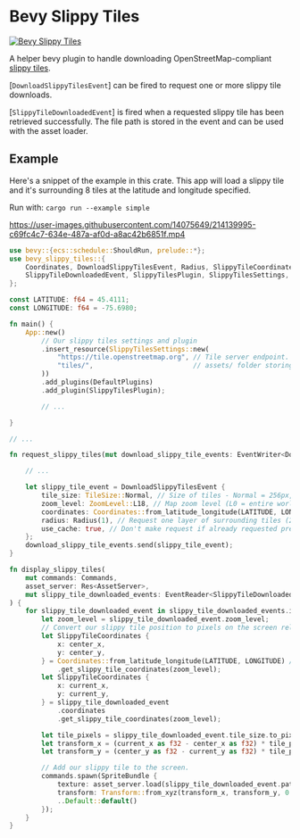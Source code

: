 # Bevy Slippy Tiles

[![Bevy Slippy Tiles](https://github.com/edouardpoitras/bevy_slippy_tiles/actions/workflows/rust.yml/badge.svg?branch=main)](https://github.com/edouardpoitras/bevy_slippy_tiles/actions/workflows/rust.yml)

A helper bevy plugin to handle downloading OpenStreetMap-compliant [slippy tiles](https://wiki.openstreetmap.org/wiki/Slippy_map_tilenames).

[`DownloadSlippyTilesEvent`] can be fired to request one or more slippy tile downloads.

[`SlippyTileDownloadedEvent`] is fired when a requested slippy tile has been retrieved successfully. The file path is stored in the event and can be used with the asset loader.

## Example

Here's a snippet of the example in this crate. This app will load a slippy tile and it's surrounding 8 tiles at the latitude and longitude specified.

Run with: `cargo run --example simple`


https://user-images.githubusercontent.com/14075649/214139995-c69fc4c7-634e-487a-af0d-a8ac42b6851f.mp4


```rust
use bevy::{ecs::schedule::ShouldRun, prelude::*};
use bevy_slippy_tiles::{
    Coordinates, DownloadSlippyTilesEvent, Radius, SlippyTileCoordinates,
    SlippyTileDownloadedEvent, SlippyTilesPlugin, SlippyTilesSettings, TileSize, ZoomLevel,
};

const LATITUDE: f64 = 45.4111;
const LONGITUDE: f64 = -75.6980;

fn main() {
    App::new()
        // Our slippy tiles settings and plugin
        .insert_resource(SlippyTilesSettings::new(
            "https://tile.openstreetmap.org", // Tile server endpoint.
            "tiles/",                         // assets/ folder storing the slippy tile downloads.
        ))
        .add_plugins(DefaultPlugins)
        .add_plugin(SlippyTilesPlugin);

        // ...

}

// ...

fn request_slippy_tiles(mut download_slippy_tile_events: EventWriter<DownloadSlippyTilesEvent>) {

    // ...

    let slippy_tile_event = DownloadSlippyTilesEvent {
        tile_size: TileSize::Normal, // Size of tiles - Normal = 256px, Large = 512px (not all tile servers).
        zoom_level: ZoomLevel::L18, // Map zoom level (L0 = entire world, L19 = closest zoom level).
        coordinates: Coordinates::from_latitude_longitude(LATITUDE, LONGITUDE),
        radius: Radius(1), // Request one layer of surrounding tiles (2 = two layers of surrounding tiles - 25 total, 3 = three layers of surrounding tiles - 49 total, etc).
        use_cache: true, // Don't make request if already requested previously, or if file already exists in tiles directory.
    };
    download_slippy_tile_events.send(slippy_tile_event);
}

fn display_slippy_tiles(
    mut commands: Commands,
    asset_server: Res<AssetServer>,
    mut slippy_tile_downloaded_events: EventReader<SlippyTileDownloadedEvent>,
) {
    for slippy_tile_downloaded_event in slippy_tile_downloaded_events.iter() {
        let zoom_level = slippy_tile_downloaded_event.zoom_level;
        // Convert our slippy tile position to pixels on the screen relative to the center tile.
        let SlippyTileCoordinates {
            x: center_x,
            y: center_y,
        } = Coordinates::from_latitude_longitude(LATITUDE, LONGITUDE) // Our origin center.
            .get_slippy_tile_coordinates(zoom_level);
        let SlippyTileCoordinates {
            x: current_x,
            y: current_y,
        } = slippy_tile_downloaded_event
            .coordinates
            .get_slippy_tile_coordinates(zoom_level);

        let tile_pixels = slippy_tile_downloaded_event.tile_size.to_pixels() as f32;
        let transform_x = (current_x as f32 - center_x as f32) * tile_pixels;
        let transform_y = (center_y as f32 - current_y as f32) * tile_pixels;

        // Add our slippy tile to the screen.
        commands.spawn(SpriteBundle {
            texture: asset_server.load(slippy_tile_downloaded_event.path.clone()),
            transform: Transform::from_xyz(transform_x, transform_y, 0.0),
            ..Default::default()
        });
    }
}
```
